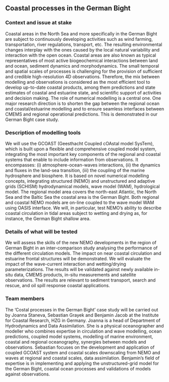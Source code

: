 ## Coastal processes in the German Bight 

### Context and issue at stake 
Coastal areas in the North Sea and more specifically in the German Bight are subject to continuously developing activities such as wind farming, transportation, river regulations, transport, etc. The resulting environmental changes interplay with the ones caused by the local natural variability and interaction with the open ocean. Coastal areas are also known as typical representatives of most active biogeochemical interactions between land and ocean, sediment dynamics and morphodynamics. The small temporal and spatial scales of processes is challenging for the provision of sufficient and credible high-resolution 4D observations. Therefore, the mix between modelling and observations is considered as the most efficient tool to develop up-to-date coastal products, among them predictions and state estimates of coastal and estuarine state, and scientific support of activities and decision making. The role of numerical modelling is a central one. One major research direction is to shorten the gap between the regional ocean and coastal/estuarine modelling and to ensure seamless interfaces between CMEMS and regional operational predictions. This is demonstrated in our German Bight case study.  
 
 
### Description of modelling tools 
We will use the GCOAST (Geesthacht Coupled cOAstal model SysTem), which is built upon a flexible and comprehensive coupled model system, integrating the most important key components of the regional and coastal systems that enable to include information from observations. It encompasses: (i) atmosphere-ocean-waves interactions, (ii) the dynamics and fluxes in the land-sea transition, (iii) the coupling of the marine hydrosphere and biosphere. It is based on novel numerical modelling concepts, integrating structured (NEMO) and unstructured and adaptive grids (SCHISM) hydrodynamical models, wave model (WAM), hydrological model. The regional model area covers the north-east Atlantic, the North Sea and the Baltic Sea the coastal area is the German Bight. Both regional and coastal NEMO models are on-line coupled to the wave model WAM using OASIS interface. We will, in particular, test NEMO’s ability to describe coastal circulation in tidal areas subject to wetting and drying as, for instance, the German Bight shallow area. 
 
### Details of what will be tested 
We will assess the skills of the new NEMO developments in the region of German Bight in an inter-comparison study analysing the performance of the different circulation models. The impact on near coastal circulation and estuarine frontal structures will be demonstrated. We will evaluate the impact of the wave-current interaction and wetting/drying parameterizations. The results will be validated against newly available in-situ data, CMEMS products, in-situ measurements and satellite observations. The results are relevant to sediment transport, search and rescue, and oil spill response coastal applications. 
 
### Team members 
The ‘Costal processes in the German Bight’ case study will be carried out by Joanna Staneva,  Sebastian Grayek and Benjamin Jacob at the Institute for Coastal Research, HZG in Germany. Joanna is a head of Department of Hydrodynamics and Data Assimilation. She is a physical oceanographer and modeller who combines expertise in circulation and wave modelling, ocean predictions, coupled model systems, modelling of marine environment, coastal and regional oceanography, synergies between models and observations. Sebastian focuses on the development and application of coupled GCOAST system and coastal scales downscaling from NEMO and waves at regional and coastal scales, data assimilation. Benjamin’s field of expertise is in implementing and applying the unstructured-grid model for the German Bight, coastal ocean processes and validations of models against observations. 
  
  
